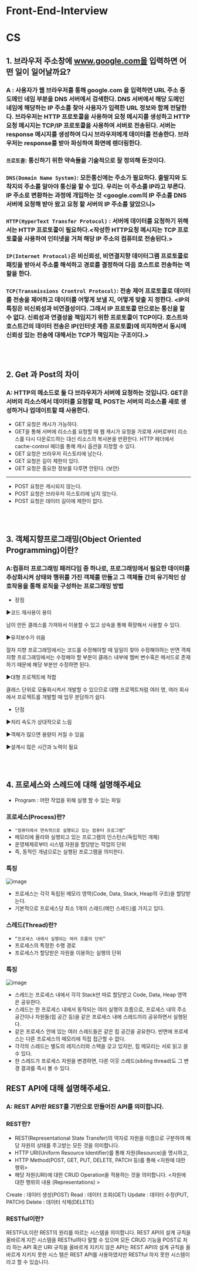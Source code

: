 # Front-End-Interview

# CS

## 1. 브라우저 주소창에 www.google.com을 입력하면 어떤 일이 일어날까요?

### A : 사용자가 웹 브라우저를 통해 google.com 을 입력하면 URL 주소 중 도메인 네임 부분을 DNS 서버에서 검색한다. DNS 서버에서 해당 도메인 네임에 해당하는 IP 주소를 찾아 사용자가 입력한 URL 정보와 함께 전달한다. 브라우저는 HTTP 프로토콜을 사용하여 요청 메시지를 생성하고 HTTP 요청 메시지는 TCP/IP 프로토콜을 사용하여 서버로 전송된다. 서버는 response 메시지를 생성하여 다시 브라우저에게 데이터를 전송한다. 브라우저는 response를 받아 파싱하여 화면에 렌더링한다.

### ```프로토콜```: 통신하기 위한 약속들을 기술적으로 잘 정의해 둔것이다.
### ```DNS(Domain Name System)```: 모든통신에는 주소가 필요하다. 출발지와 도착지의 주소를 알아야 통신을 할 수 있다. 우리는 이 주소를 IP라고 부른다. IP 주소로 변환하는 과정에 개입하는 것 <google.com의 IP 주소를 DNS 서버에 요청해 받아 왔고 요청 할 서버의 IP 주소를 알았으니>
### ```HTTP(HyperText Transfer Protocol)``` : 서버에 데이터를 요청하기 위해서는 HTTP 프로토콜이 필요하다.<작성한 HTTP요청 메시지는 TCP 프로토콜을 사용하여 인터넷을 거쳐 해당 IP 주소의 컴퓨터로 전송된다.>
### ```IP(Internet Protocol)```은 비신뢰성, 비연결지향 데이터그램 프로토콜로 패킷을 받아서 주소를 해석하고 경로를 결정하여 다음 호스트로 전송하는 역할을 한다.
### ```TCP(Transmissions Crontrol Protocol)```: 전송 제어 프로토콜로 데이터를 전송을 제어하고 데이터를 어떻게 보낼 지, 어떻게 맞출 지 정한다. <IP의 특징은 비신뢰성과 비연결성이다. 그래서 IP 프로토콜 만으로는 통신을 할 수 없다. 신뢰성과 연결성을 책임지기 위한 프로토콜이 TCP이다. 호스트와 호스트간의 데이터 전송은 IP(인터넷 계층 프로토콜)에 의지하면서 동시에 신뢰성 있는 전송에 대해서는 TCP가 책임지는 구조이다.>

<br><br>

## 2. Get 과 Post의 차이

### A: HTTP의 메소드로 둘 다 브라우저가 서버에 요청하는 것입니다. GET은 서버의 리소스에서 데이터를 요청할 때, POST는 서버의 리소스를 새로 생성하거나 업데이트할 때 사용한다.
- GET 요청은 캐시가 가능하다. 
- GET을 통해 서버에 리소스를 요청할 때 웹 캐시가 요청을 가로채 서버로부터 리소스를 다시 다운로드하는 대신 리소스의 복사본을 반환한다. HTTP 헤더에서 cache-control 헤더를 통해 캐시 옵션을 지정할 수 있다.
- GET 요청은 브라우저 히스토리에 남는다.
- GET 요청은 길이 제한이 있다.
- GET 요청은 중요한 정보를 다루면 안된다. (보안)
---
- POST 요청은 캐시되지 않는다.
- POST 요청은 브라우저 히스토리에 남지 않는다.
- POST 요청은 데이터 길이에 제한이 없다.

<br><br>

## 3. 객체지향프로그래밍(Object Oriented Programming)이란?

### A:컴퓨터 프로그래밍 패러다임 중 하나로, 프로그래밍에서 필요한 데이터를 추상화시켜 상태와 행위를 가진 객체를 만들고 그 객체들 간의 유기적인 상호작용을 통해 로직을 구성하는 프로그래밍 방법

- 장점

▶코드 재사용이 용이

남이 만든 클래스를 가져와서 이용할 수 있고 상속을 통해 확장해서 사용할 수 있다.

▶유지보수가 쉬움

절차 지향 프로그래밍에서는 코드를 수정해야할 때 일일이 찾아 수정해야하는 반면 객체 지향 프로그래밍에서는 수정해야 할 부분이 클래스 내부에 멤버 변수혹은 메서드로 존재하기 때문에 해당 부분만 수정하면 된다. 

▶대형 프로젝트에 적합

클래스 단위로 모듈화시켜서 개발할 수 있으므로 대형 프로젝트처럼 여러 명, 여러 회사에서 프로젝트를 개발할 때 업무 분담하기 쉽다.

- 단점

▶처리 속도가 상대적으로 느림

▶객체가 많으면 용량이 커질 수 있음

▶설계시 많은 시간과 노력이 필요

<BR><BR>

## 4. 프로세스와 스레드에 대해 설명해주세요

- Program : 어떤 작업을 위해 실행 할 수 있는 파일

### 프로세스(Process)란?

- ```"컴퓨터에서 연속적으로 실행되고 있는 컴퓨터 프로그램”```
- 메모리에 올라와 실행되고 있는 프로그램의 인스턴스(독립적인 개체)
- 운영체제로부터 시스템 자원을 할당받는 작업의 단위
- 즉, 동적인 개념으로는 실행된 프로그램을 의미한다.

### 특징
![image](https://user-images.githubusercontent.com/102947585/206659179-b2389e29-fe35-42e7-9976-f1960bce94c6.png)
-  프로세스는 각각 독립된 메모리 영역(Code, Data, Stack, Heap의 구조)을 할당받는다.
- 기본적으로 프로세스당 최소 1개의 스레드(메인 스레드)를 가지고 있다.


### 스레드(Thread)란?

- ```“프로세스 내에서 실행되는 여러 흐름의 단위”```
- 프로세스의 특정한 수행 경로
- 프로세스가 할당받은 자원을 이용하는 실행의 단위

### 특징
![image](https://user-images.githubusercontent.com/102947585/206662272-53d83b72-940e-4285-bbac-00cb43344793.png)

- 스레드는 프로세스 내에서 각각 Stack만 따로 할당받고 Code, Data, Heap 영역은 공유한다.
- 스레드는 한 프로세스 내에서 동작되는 여러 실행의 흐름으로, 프로세스 내의 주소 공간이나 자원들(힙 공간 등)을 같은 프로세스 내에 스레드끼리 공유하면서 실행된다.
- 같은 프로세스 안에 있는 여러 스레드들은 같은 힙 공간을 공유한다. 반면에 프로세스는 다른 프로세스의 메모리에 직접 접근할 수 없다.
- 각각의 스레드는 별도의 레지스터와 스택을 갖고 있지만, 힙 메모리는 서로 읽고 쓸 수 있다.
- 한 스레드가 프로세스 자원을 변경하면, 다른 이웃 스레드(sibling thread)도 그 변경 결과를 즉시 볼 수 있다.


## REST API에 대해 설명해주세요.
  
  ### A: REST API란 REST를 기반으로 만들어진 API를 의미합니다.
  
  ### REST란? 
  - REST(Representational State Transfer)의 약자로 자원을 이름으로 구분하여 해당 자원의 상태를 주고받는 모든 것을 의미합니다.
  - HTTP URI(Uniform Resource Identifier)를 통해 자원(Resource)을 명시하고,
  - HTTP Method(POST, GET, PUT, DELETE, PATCH 등)를 통해 <자원에 대한 행위>
  - 해당 자원(URI)에 대한 CRUD Operation을 적용하는 것을 의미합니다. <자원에 대한 행위의 내용 (Representations) >
  
  Create : 데이터 생성(POST)
  Read : 데이터 조회(GET)
  Update : 데이터 수정(PUT, PATCH)
  Delete : 데이터 삭제(DELETE)
  
  ### RESTful이란?
  RESTFUL이란 REST의 원리를 따르는 시스템을 의미합니다.   REST API의 설계 규칙을 올바르게 지킨 시스템을 RESTful하다 말할 수 있으며
  모든 CRUD 기능을 POST로 처리 하는 API 혹은 URI 규칙을 올바르게 지키지 않은 API는 REST API의 설계 규칙을 올바르게 지키지 못한 시스   템은 REST API를 사용하였지만 RESTful 하지 못한 시스템이라고 할 수 있습니다.



